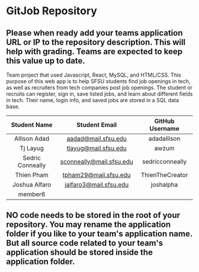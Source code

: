 # GitJob Repository

## Please when ready add your teams application URL or IP to the repository description. This will help with grading. Teams are expected to keep this value up to date.

Team project that used Javascript, React, MySQL, and HTML/CSS. This purpose of this web app is to help SFSU students find job openings in tech, as well as recruiters from tech companies post job openings. The student or recruits can register, sign in, save listed jobs, and learn about different fields in tech. Their name, login info, and saved jobs are stored in a SQL data base.


| Student Name     | Student Email          | GitHub Username |
|    :---:         |     :---:              |     :---:       |
| Allison Adad     |  aadad@mail.sfsu.edu   |   adadallison   |
| Tj Layug         |  tlayug@mail.sfsu.edu  |   awzum         |
| Sedric Conneally | sconneally@mail.sfsu.edu| sedricconneally|
| Thien Pham       | tpham29@mail.sfsu.edu  | ThienTheCreator |
| Joshua Alfaro    | jalfaro3@mail.sfsu.edu | joshalpha      |
| member6          |                        |                 |

## NO code needs to be stored in the root of your repository. You may rename the application folder if you like to your team's application name. But all source code related to your team's application should be stored inside the application folder.
